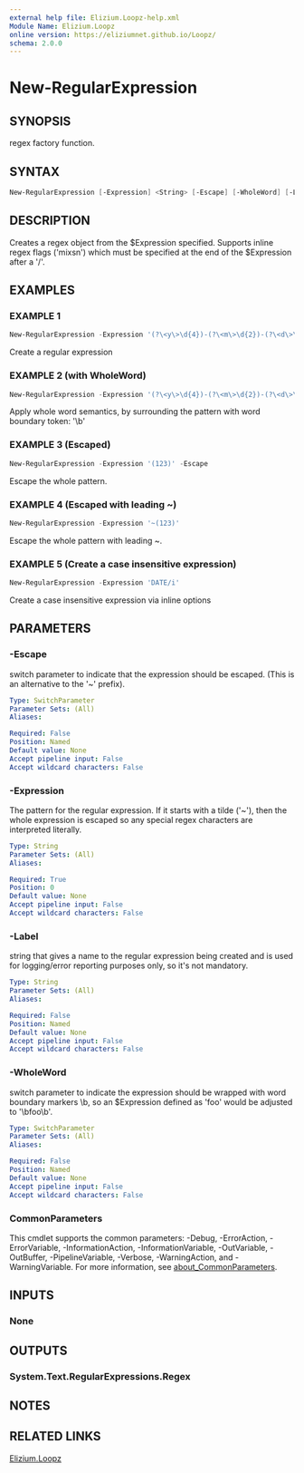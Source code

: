 ```yaml
---
external help file: Elizium.Loopz-help.xml
Module Name: Elizium.Loopz
online version: https://eliziumnet.github.io/Loopz/
schema: 2.0.0
---
```


# New-RegularExpression

## SYNOPSIS

regex factory function.

## SYNTAX

```powershell
New-RegularExpression [-Expression] <String> [-Escape] [-WholeWord] [-Label <String>] [<CommonParameters>]
```

## DESCRIPTION

Creates a regex object from the $Expression specified. Supports inline regex
flags ('mixsn') which must be specified at the end of the $Expression after a
'/'.

## EXAMPLES

### EXAMPLE 1

```powershell
New-RegularExpression -Expression '(?\<y\>\d{4})-(?\<m\>\d{2})-(?\<d\>\d{2})'
```

Create a regular expression

### EXAMPLE 2 (with WholeWord)

```powershell
New-RegularExpression -Expression '(?\<y\>\d{4})-(?\<m\>\d{2})-(?\<d\>\d{2})' -WholeWord
```

Apply whole word semantics, by surrounding the pattern with word boundary token: '\b'

### EXAMPLE 3 (Escaped)

```powershell
New-RegularExpression -Expression '(123)' -Escape
```

Escape the whole pattern.

### EXAMPLE 4 (Escaped with leading ~)

```powershell
New-RegularExpression -Expression '~(123)'
```

Escape the whole pattern with leading ~.

### EXAMPLE 5 (Create a case insensitive expression)

```powershell
New-RegularExpression -Expression 'DATE/i'
```

Create a case insensitive expression via inline options

## PARAMETERS

### -Escape

switch parameter to indicate that the expression should be escaped. (This is an
alternative to the '~' prefix).

```yaml
Type: SwitchParameter
Parameter Sets: (All)
Aliases:

Required: False
Position: Named
Default value: None
Accept pipeline input: False
Accept wildcard characters: False
```

### -Expression

The pattern for the regular expression. If it starts with a tilde ('~'), then
the whole expression is escaped so any special regex characters are interpreted
literally.

```yaml
Type: String
Parameter Sets: (All)
Aliases:

Required: True
Position: 0
Default value: None
Accept pipeline input: False
Accept wildcard characters: False
```

### -Label

string that gives a name to the regular expression being created and is used for
logging/error reporting purposes only, so it's not mandatory.

```yaml
Type: String
Parameter Sets: (All)
Aliases:

Required: False
Position: Named
Default value: None
Accept pipeline input: False
Accept wildcard characters: False
```

### -WholeWord

switch parameter to indicate the expression should be wrapped with word boundary
markers \b, so an $Expression defined as 'foo' would be adjusted to '\bfoo\b'.

```yaml
Type: SwitchParameter
Parameter Sets: (All)
Aliases:

Required: False
Position: Named
Default value: None
Accept pipeline input: False
Accept wildcard characters: False
```

### CommonParameters

This cmdlet supports the common parameters: -Debug, -ErrorAction, -ErrorVariable, -InformationAction, -InformationVariable, -OutVariable, -OutBuffer, -PipelineVariable, -Verbose, -WarningAction, and -WarningVariable. For more information, see [about_CommonParameters](http://go.microsoft.com/fwlink/?LinkID=113216).

## INPUTS

### None

## OUTPUTS

### System.Text.RegularExpressions.Regex

## NOTES

## RELATED LINKS

[Elizium.Loopz](https://github.com/EliziumNet/Loopz)
